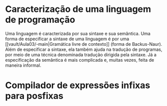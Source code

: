 # Caracterização de uma linguagem de programação
Uma linguagem é caracterizada por sua sintaxe e sua semântica. Uma forma de especificar a sintaxe de uma linguagem é por uma [[vault/Aula03/-main|Gramática livre de contexto]] (forma de Backus-Naur). Além de especificar a sintaxe, ela também ajuda na tradução de programas, por meio de uma técnica denominada tradução dirigida pela sintaxe. Já a especificação da semântica é mais complicada e, muitas vezes, feita de maneira informal.

# Compilador de expressões infixas para posfixas
